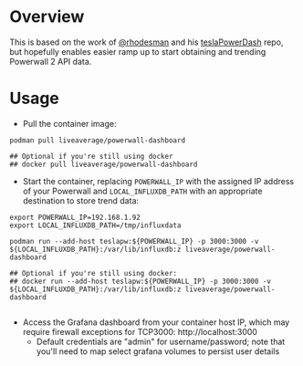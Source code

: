 # Overview

This is based on the work of [@rhodesman](https://github.com/rhodesman) and his [teslaPowerDash](https://github.com/rhodesman/teslaPowerDash) repo, but hopefully enables easier ramp up to start obtaining and trending Powerwall 2 API data.

# Usage

- Pull the container image:

```
podman pull liveaverage/powerwall-dashboard

## Optional if you're still using docker
## docker pull liveaverage/powerwall-dashboard
```


- Start the container, replacing `POWERWALL_IP` with the assigned IP address of your Powerwall and `LOCAL_INFLUXDB_PATH` with an appropriate destination to store trend data:

```
export POWERWALL_IP=192.168.1.92
export LOCAL_INFLUXDB_PATH=/tmp/influxdata

podman run --add-host teslapw:${POWERWALL_IP} -p 3000:3000 -v ${LOCAL_INFLUXDB_PATH}:/var/lib/influxdb:z liveaverage/powerwall-dashboard

## Optional if you're still using docker:
## docker run --add-host teslapw:${POWERWALL_IP} -p 3000:3000 -v ${LOCAL_INFLUXDB_PATH}:/var/lib/influxdb:z liveaverage/powerwall-dashboard
 
```
- Access the Grafana dashboard from your container host IP, which may require firewall exceptions for TCP3000: http://localhost:3000
  - Default credentials are "admin" for username/password; note that you'll need to map select grafana volumes to persist user details
